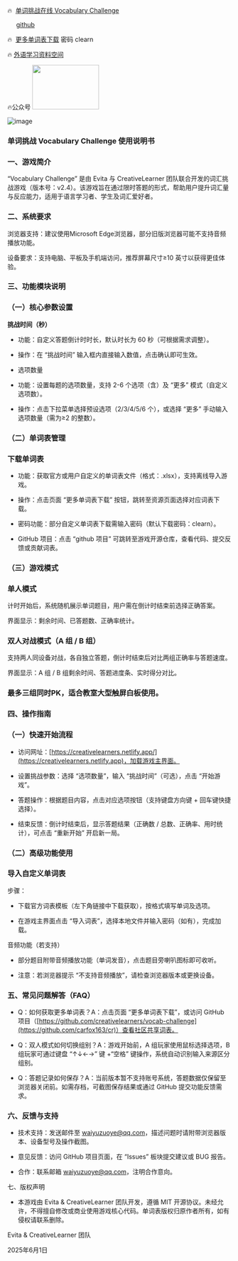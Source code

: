 🔥  [单词挑战在线 Vocabulary Challenge](https://creativelearners.netlify.app)

 &nbsp;&nbsp;&nbsp;&nbsp;&nbsp;[github](https://carfox163.github.io/cr/) 

🔥  [更多单词表下载](https://creativelearner.lanzouy.com/b0hd1d0af)  密码 clearn

🔥 [外语学习资料空间](http://2006b.ys168.com) 

🔥公众号 <img src="https://github.com/user-attachments/assets/d5ac8edd-7db2-44fa-983d-69981b07b76c" width="150" height="100" />

![image](https://github.com/user-attachments/assets/0bf1bdee-10ba-4b0f-a54c-8227dce9474a)


### 单词挑战 Vocabulary Challenge 使用说明书


### 一、游戏简介


“Vocabulary Challenge” 是由 Evita 与 CreativeLearner 团队联合开发的词汇挑战游戏（版本号：v2.4）。该游戏旨在通过限时答题的形式，帮助用户提升词汇量与反应能力，适用于语言学习者、学生及词汇爱好者。


### 二、系统要求


浏览器支持：建议使用Microsoft Edge浏览器，部分旧版浏览器可能不支持音频播放功能。

  

设备要求：支持电脑、平板及手机端访问，推荐屏幕尺寸≥10 英寸以获得更佳体验。


### 三、功能模块说明

### （一）核心参数设置

**挑战时间（秒）**

*   功能：自定义答题倒计时时长，默认时长为 60 秒（可根据需求调整）。

*   操作：在 “挑战时间” 输入框内直接输入数值，点击确认即可生效。

*   选项数量

*   功能：设置每题的选项数量，支持 2-6 个选项（含）及 “更多” 模式（自定义选项数）。

*   操作：点击下拉菜单选择预设选项（2/3/4/5/6 个），或选择 “更多” 手动输入选项数量（需为≥2 的整数）。

### （二）单词表管理

### 下载单词表

*   功能：获取官方或用户自定义的单词表文件（格式：.xlsx），支持离线导入游戏。

*   操作：点击页面 “更多单词表下载” 按钮，跳转至资源页面选择对应词表下载。

*   密码功能：部分自定义单词表下载需输入密码（默认下载密码：clearn）。

*   GitHub 项目：点击 “github 项目” 可跳转至游戏开源仓库，查看代码、提交反馈或贡献词表。

### （三）游戏模式

### 单人模式

计时开始后，系统随机展示单词题目，用户需在倒计时结束前选择正确答案。

界面显示：剩余时间、已答题数、正确率统计。

### 双人对战模式（A 组 / B 组）

支持两人同设备对战，各自独立答题，倒计时结束后对比两组正确率与答题速度。

界面显示：A 组 / B 组剩余时间、答题进度条、实时得分对比。

### 最多三组同时PK，适合教室大型触屏白板使用。

### 四、操作指南

### （一）快速开始流程

*   访问网址：[https://creativelearners.netlify.app/](https://creativelearners.netlify.app)，加载游戏主界面。

*   设置挑战参数：选择 “选项数量”，输入 “挑战时间”（可选），点击 “开始游戏”。

*   答题操作：根据题目内容，点击对应选项按钮（支持键盘方向键 + 回车键快捷选择）。

*   结束反馈：倒计时结束后，显示答题结果（正确数 / 总数、正确率、用时统计），可点击 “重新开始” 开启新一局。

### （二）高级功能使用

### 导入自定义单词表

步骤：

*   下载官方词表模板（左下角链接中下载获取），按格式填写单词及选项。

*   在游戏主界面点击 “导入词表”，选择本地文件并输入密码（如有），完成加载。

音频功能（若支持）

*   部分题目附带音频播放功能（单词发音），点击题目旁喇叭图标即可收听。

*   注意：若浏览器提示 “不支持音频播放”，请检查浏览器版本或更换设备。

### 五、常见问题解答（FAQ）

*   Q：如何获取更多单词表？A：点击页面 “更多单词表下载”，或访问 GitHub 项目（[https://github.com/creativelearners/vocab-challenge](https://github.com/carfox163/cr)）查看社区共享词表。

*   Q：双人模式如何切换组别？A：游戏开始前，A 组玩家使用鼠标选择选项，B 组玩家可通过键盘 “↑↓←→” 键 +“空格” 键操作，系统自动识别输入来源区分组别。

*   Q：答题记录如何保存？A：当前版本暂不支持账号系统，答题数据仅保留至浏览器关闭前。如需存档，可截图保存结果或通过 GitHub 提交功能反馈需求。

### 六、反馈与支持

*   技术支持：发送邮件至 waiyuzuoye@qq.com，描述问题时请附带浏览器版本、设备型号及操作截图。

*   意见反馈：访问 GitHub 项目页面，在 “Issues” 板块提交建议或 BUG 报告。

*   合作：联系邮箱 waiyuzuoye@qq.com，注明合作意向。

七、版权声明

*   本游戏由 Evita & CreativeLearner 团队开发，遵循 MIT 开源协议。未经允许，不得擅自修改或商业使用游戏核心代码。单词表版权归原作者所有，如有侵权请联系删除。

Evita & CreativeLearner 团队

2025年6月1日



